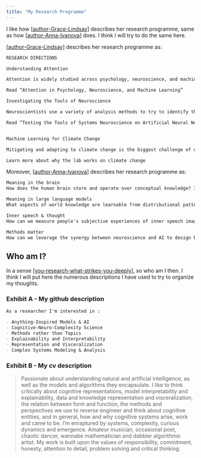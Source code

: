 ```yaml
---
title: "My Research Programme"
---
```


I like how [[author-Grace-Lindsay]] describes her research programme, same as how [[author-Anna-Ivanova]] does. I think I will try to do the same here.

[[author-Grace-Lindsay]] describes her research programme as:

```markdown
RESEARCH DIRECTIONS

Understanding Attention

Attention is widely studied across psychology, neuroscience, and machine learning. To what extent do these different forms of attention relate to each other? Can we use models of attention in artificial neural networks to understand how attention enhances behavior in people? What can the connection between attention and learning in biology tell us about how to make machines learn better?

Read “Attention in Psychology, Neuroscience, and Machine Learning”

Investigating the Tools of Neuroscience

Neuroscientists use a variety of analysis methods to try to identify the features of neural activity that drive behavior. Are these tools capable of providing such insights? Artificial neural networks offer an ideal testing ground for the tools of neuroscience as they allow for full access to the neural activity responsible for behavior.

Read “Testing the Tools of Systems Neuroscience on Artificial Neural Networks”


Machine Learning for Climate Change

Mitigating and adapting to climate change is the biggest challenge of our generation. Progress in many areas can be expedited through the use of artificial intelligence. The Lindsay Lab is particularly focused on analysis of remote sensing data.

Learn more about why the lab works on climate change
```

Moreover, [[author-Anna-Ivanova]] describes her research programme as:

```markdown
Meaning in the brain
How does the human brain store and operate over conceptual knowledge? Is knowledge domain-specific or domain-general? Does the brain have dedicated machinery for navigating the conceptual space? What is the role of the language brain network in semantic/conceptual processing?

Meaning in large language models
What aspects of world knowledge are learnable from distributional patterns in text? Do large language models have robust internal models of objects, agents, properties, and events in the world? Do models operate over world knowledge representations in a way similar to humans?

Inner speech & thought
How can we measure people's subjective experiences of inner speech imagery? Do inner speech experiences mediate behavioral performance and neural activity evoked by diverse cognitive tasks? Can we predict how strongly a person relies on inner speech from brain activity alone? And can inner speech support reasoning in AI systems?

Methods matter
How can we leverage the synergy between neuroscience and AI to design better methods for probing and interpreting intelligent systems? What is the optimal tradeoff between simplicity and fidelity when designing neural probes? Can we use the power of flexible new tools like Julia to develop better analysis practices?
```

## Who am I?

In a sense [[you-research-what-strikes-you-deeply]], so who am I then. I think I will put here the numerous descriptions I have used to try to organize my thoughts.

### Exhibit A - My github description

```markdown
As a researcher I'm interested in :

- Anything-Inspired Models & AI
- Cognitive-Neuro-Complexity Science
- Methods rather than Topics
- Explainability and Interpretability
- Representation and Visceralization
- Complex Systems Modeling & Analysis
```

### Exhibit B - My cv description

>Passionate about understanding natural and artificial intelligence, as well as the models and algorithms they encapsulate. I like to think critically about cognitive representations, model interpretability and explainability, data and knowledge representation and visceralization, the relation between form and function, the methods and perspectives we use to reverse engineer and think about cognitive entities, and in general, how and why cognitive systems arise, work and came to be. I’m enraptured by systems, complexity, curious dynamics and emergence. Amateur musician, occasional poet, chaotic dancer, wannabe mathematician and dabbler algorithmic artist. My work is built upon the values of responsibility, commitment, honesty, attention to detail, problem solving and critical thinking.




[//begin]: # "Autogenerated link references for markdown compatibility"
[author-Grace-Lindsay]: ./../bubbles/stub "author-Grace-Lindsay"
[author-Anna-Ivanova]: ./../bubbles/stub "author-Anna-Ivanova"
[author-Grace-Lindsay]: ./../bubbles/stub "author-Grace-Lindsay"
[author-Anna-Ivanova]: ./../bubbles/stub "author-Anna-Ivanova"
[you-research-what-strikes-you-deeply]: ./../bubbles/stub "you-research-what-strikes-you-deeply"
[//end]: # "Autogenerated link references"